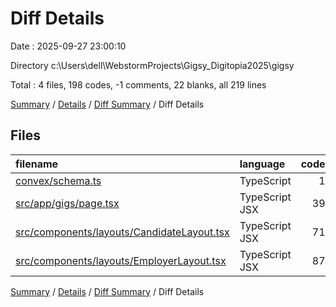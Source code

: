 # Diff Details

Date : 2025-09-27 23:00:10

Directory c:\\Users\\dell\\WebstormProjects\\Gigsy_Digitopia2025\\gigsy

Total : 4 files,  198 codes, -1 comments, 22 blanks, all 219 lines

[Summary](results.md) / [Details](details.md) / [Diff Summary](diff.md) / Diff Details

## Files
| filename | language | code | comment | blank | total |
| :--- | :--- | ---: | ---: | ---: | ---: |
| [convex/schema.ts](/convex/schema.ts) | TypeScript | 1 | -1 | -1 | -1 |
| [src/app/gigs/page.tsx](/src/app/gigs/page.tsx) | TypeScript JSX | 39 | 0 | 5 | 44 |
| [src/components/layouts/CandidateLayout.tsx](/src/components/layouts/CandidateLayout.tsx) | TypeScript JSX | 71 | 0 | 8 | 79 |
| [src/components/layouts/EmployerLayout.tsx](/src/components/layouts/EmployerLayout.tsx) | TypeScript JSX | 87 | 0 | 10 | 97 |

[Summary](results.md) / [Details](details.md) / [Diff Summary](diff.md) / Diff Details